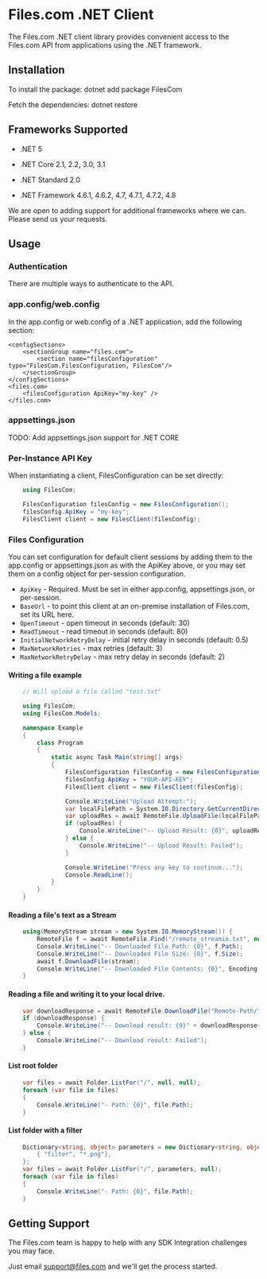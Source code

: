 ﻿# Files.com .NET Client

The Files.com .NET client library provides convenient access to the Files.com API from applications using the .NET framework.


## Installation

To install the package:
    dotnet add package FilesCom

Fetch the dependencies:
    dotnet restore


## Frameworks Supported 

- .NET 5

- .NET Core 2.1, 2.2, 3.0, 3.1

- .NET Standard 2.0

- .NET Framework 4.6.1, 4.6.2, 4.7, 4.7.1, 4.7.2, 4.8

We are open to adding support for additional frameworks where we can.  Please send us your requests.


## Usage

### Authentication

There are multiple ways to authenticate to the API.


### app.config/web.config

In the app.config or web.config of a .NET application, add the following section:

    <configSections>
        <sectionGroup name="files.com">
            <section name="filesConfiguration" type="FilesCom.FilesConfiguration, FilesCom"/>
        </sectionGroup>
    </configSections>
    <files.com>
        <filesConfiguration ApiKey="my-key" />
    </files.com>


### appsettings.json

TODO: Add appsettings.json support for .NET CORE


### Per-Instance API Key

When instantiating a client, FilesConfiguration can be set directly:
```csharp
    using FilesCom;

    FilesConfiguration filesConfig = new FilesConfiguration();
    filesConfig.ApiKey = "my-key";
    FilesClient client = new FilesClient(filesConfig);
```

### Files Configuration

You can set configuration for default client sessions by adding them to the app.config or appsettings.json as with the ApiKey above,
or you may set them on a config object for per-session configuration.

* `ApiKey` - Required. Must be set in either app.config, appsettings.json, or per-session.
* `BaseUrl` - to point this client at an on-premise installation of Files.com, set its URL here.
* `OpenTimeout` - open timeout in seconds (default: 30)
* `ReadTimeout` - read timeout in seconds (default: 80)
* `InitialNetworkRetryDelay` - initial retry delay in seconds (default: 0.5)
* `MaxNetworkRetries` - max retries (default: 3)
* `MaxNetworkRetryDelay` - max retry delay in seconds (default: 2)


#### Writing a file example
```csharp 
    // Will upload a file called "test.txt"

    using FilesCom;
    using FilesCom.Models;

    namespace Example
    {
        class Program
        {
            static async Task Main(string[] args)
            {
                FilesConfiguration filesConfig = new FilesConfiguration();
                filesConfig.ApiKey = "YOUR-API-KEY";
                FilesClient client = new FilesClient(filesConfig);

                Console.WriteLine("Upload Attempt:");
                var localFilePath = System.IO.Directory.GetCurrentDirectory();
                var uploadRes = await RemoteFile.UploadFile(localFilePath + "/test.txt", "/test.txt");
                if (uploadRes) {
                    Console.WriteLine("-- Upload Result: {0}", uploadRes.ToString());
                } else {
                    Console.WriteLine("-- Upload Result: Failed");
                }

                Console.WriteLine("Press any key to continue...");
                Console.ReadLine();
            }
        }
    }
```

#### Reading a file's text as a Stream
```csharp 
    using(MemoryStream stream = new System.IO.MemoryStream()) {
        RemoteFile f = await RemoteFile.Find("/remote_streamio.txt", null, null);
        Console.WriteLine("-- Downloaded File Path: {0}", f.Path);
        Console.WriteLine("-- Downloaded File Size: {0}", f.Size);
        await f.DownloadFile(stream);
        Console.WriteLine("-- Downloaded File Contents: {0}", Encoding.UTF8.GetString(stream.ToArray()));
    }
```

#### Reading a file and writing it to your local drive.
```csharp 
    var downloadResponse = await RemoteFile.DownloadFile("Remote-Path/file.txt", "Local-Path/file.txt");
    if (downloadResponse) {
        Console.WriteLine("-- Download result: {0}" + downloadResponse+.ToString());
    } else {
        Console.WriteLine("-- Download result: Failed");
    }
```

#### List root folder
```csharp 
    var files = await Folder.ListFor("/", null, null);
    foreach (var file in files)
    {
        Console.WriteLine("- Path: {0}", file.Path);
    }
```

#### List folder with a filter
```csharp 
    Dictionary<string, object> parameters = new Dictionary<string, object>(){
        { "filter", "*.png"},
    };
    var files = await Folder.ListFor("/", parameters, null);
    foreach (var file in files)
    {
        Console.WriteLine("- Path: {0}", file.Path);
    }
```


## Getting Support

The Files.com team is happy to help with any SDK Integration challenges you may face.

Just email support@files.com and we'll get the process started.

